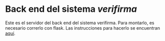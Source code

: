 # Back end del sistema _verifirma_

Este es el servidor del back end del sistema verifirma. Para montarlo, es
necesario correrlo con flask. Las instrucciones para hacerlo se encuentran [aquí](https://flask.palletsprojects.com/en/1.1.x/quickstart).
